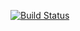 [![Build Status](https://travis-ci.org/MarketReaction/Match.svg?branch=master)](https://travis-ci.org/MarketReaction/Match)